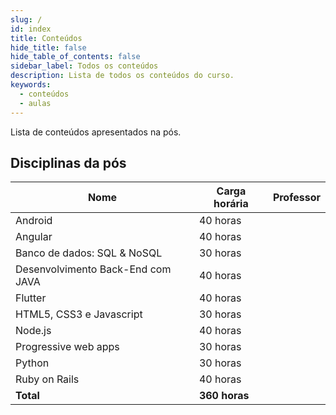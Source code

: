 ```yaml
---
slug: /
id: index
title: Conteúdos
hide_title: false
hide_table_of_contents: false
sidebar_label: Todos os conteúdos
description: Lista de todos os conteúdos do curso.
keywords:
  - conteúdos
  - aulas
---
```


Lista de conteúdos apresentados na pós. 

## Disciplinas da pós

|Nome|Carga horária|Professor|
|-|-|-|
|Android|40 horas| |
|Angular|40 horas| |
|Banco de dados: SQL & NoSQL|30 horas| |
|Desenvolvimento Back-End com JAVA|40 horas| |
|Flutter|40 horas| |
|HTML5, CSS3 e Javascript|30 horas||
|Node.js|40 horas| |
|Progressive web apps|30 horas| |
|Python|30 horas| |
|Ruby on Rails|40 horas| |
|**Total**|**360 horas**| |
